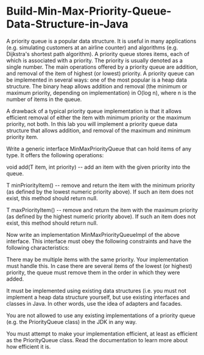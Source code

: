# Build-Min-Max-Priority-Queue-Data-Structure-in-Java

A priority queue is a popular data structure. It is useful in many applications (e.g. simulating customers at an airline counter) and algorithms (e.g. Dijkstra's shortest path algorithm). A priority queue stores items, each of which is associated with a priority. The priority is usually denoted as a single number. The main operations offered by a priority queue are addition, and removal of the item of highest (or lowest) priority. A priority queue can be implemented in several ways: one of the most popular is a heap data structure. The binary heap allows addition and removal (the minimum or maximum priority, depending on implementation) in O(log n), where n is the number of items in the queue.

A drawback of a typical priority queue implementation is that it allows efficient removal of either the item with minimum priority or the maximum priority, not both. In this lab you will implement a priority queue data structure that allows addition, and removal of the maximum and minimum priority item.

Write a generic interface MinMaxPriorityQueue that can hold items of any type. It offers the following operations:

void add(T item, int priority) -- add an item with the given priority into the queue.

T minPriorityItem() -- remove and return the item with the minimum priority (as defined by the lowest numeric priority above). If such an item does not exist, this method should return null.

T maxPriorityItem() -- remove and return the item with the maximum priority (as defined by the highest numeric priority above). If such an item does not exist, this method should return null.

Now write an implementation MinMaxPriorityQueueImpl of the above interface. This interface must obey the following constraints and have the following characteristics:

There may be multiple items with the same priority. Your implementation must handle this. In case there are several items of the lowest (or highest) priority, the queue must remove them in the order in which they were added.

It must be implemented using existing data structures (i.e. you must not implement a heap data structure yourself, but use existing interfaces and classes in Java. In other words, use the idea of adapters and facades.

You are not allowed to use any existing implementations of a priority queue (e.g. the PriorityQueue class) in the JDK in any way.

You must attempt to make your implementation efficient, at least as efficient as the PriorityQueue class. Read the documentation to learn more about how efficient it is.
